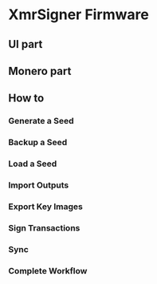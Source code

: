 # XmrSigner Firmware

## UI part

## Monero part

## How to

### Generate a Seed

### Backup a Seed

### Load a Seed

### Import Outputs

### Export Key Images

### Sign Transactions

### Sync

### Complete Workflow
